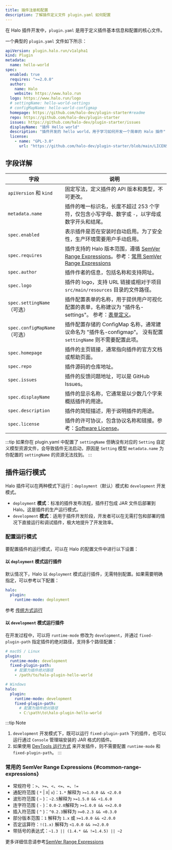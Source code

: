 ```yaml
---
title: 插件注册和配置
description: 了解插件定义文件 plugin.yaml 如何配置
---
```


在 Halo 插件开发中，`plugin.yaml` 是用于定义插件基本信息和配置的核心文件。

一个典型的 `plugin.yaml` 文件如下所示：

```yaml
apiVersion: plugin.halo.run/v1alpha1
kind: Plugin
metadata:
  name: hello-world
spec:
  enabled: true
  requires: ">=2.0.0"
  author:
    name: Halo
    website: https://www.halo.run
  logo: https://www.halo.run/logo
  # settingName: hello-world-settings
  # configMapName: hello-world-configmap
  homepage: https://github.com/halo-dev/plugin-starter#readme
  repo: https://github.com/halo-dev/plugin-starter
  issues: https://github.com/halo-dev/plugin-starter/issues
  displayName: "插件 Hello world"
  description: "插件开发的 hello world，用于学习如何开发一个简单的 Halo 插件"
  license:
    - name: "GPL-3.0"
      url: "https://github.com/halo-dev/plugin-starter/blob/main/LICENSE"
```

## 字段详解

| 字段                         | 说明                                                                                                                                                                                 |
| ---------------------------- | ------------------------------------------------------------------------------------------------------------------------------------------------------------------------------------ |
| `apiVersion` 和 `kind`       | 固定写法，定义插件的 API 版本和类型，不可更改。                                                                                                                                      |
| `metadata.name`              | 插件的唯一标识名，长度不超过 253 个字符，仅包含小写字母、数字或 `-`，以字母或数字开头和结尾。                                                                                        |
| `spec.enabled`               | 表示插件是否在安装时自动启用。为了安全性，生产环境需要用户手动启用。                                                                                                                 |
| `spec.requires`              | 插件支持的 Halo 版本范围，遵循 [SemVer Range Expressions](https://github.com/zafarkhaja/jsemver#range-expressions)。参考：[常用 SemVer Range Expressions](#common-range-expressions) |
| `spec.author`                | 插件作者的信息，包括名称和支持网址。                                                                                                                                                 |
| `spec.logo`                  | 插件的 logo，支持 URL 链接或相对于项目 `src/main/resources` 目录的文件路径。                                                                                                         |
| `spec.settingName`（可选）   | 插件配置表单的名称，用于提供用户可视化配置的表单，名称建议为 "插件名-settings"。 参考：[表单定义](../../form-schema.md)。                                                            |
| `spec.configMapName`（可选） | 插件配置存储的 ConfigMap 名称，通常建议命名为 "插件名-configmap"。 没有配置 `settingName` 则不需要配置此项。                                                                         |
| `spec.homepage`              | 插件的主页链接，通常指向插件的官方文档或帮助页面。                                                                                                                                   |
| `spec.repo`                  | 插件源码的仓库地址。                                                                                                                                                                 |
| `spec.issues`                | 插件的反馈问题地址，可以是 GitHub Issues。                                                                                                                                           |
| `spec.displayName`           | 插件的显示名称，它通常是以少数几个字来概括插件的用途。                                                                                                                               |
| `spec.description`           | 插件的简短描述，用于说明插件的用途。                                                                                                                                                 |
| `spec.license`               | 插件的许可协议，包含协议名称和链接。参考：[Software License](https://en.wikipedia.org/wiki/Software_license)。                                                                       |

:::tip
如果你在 plugin.yaml 中配置了 `settingName` 但确没有对应的 `Setting` 自定义模型资源文件，会导致插件无法启动，原因是 `Setting` 模型 `metadata.name` 为你配置的 `settingName` 的资源无法找到。
:::

## 插件运行模式

Halo 插件可以在两种模式下运行：`deployment`（默认）模式和 `development` 开发模式。

- `deployment` **模式**：标准的插件发布流程，插件打包成 JAR 文件后部署到 Halo。这是插件的生产运行模式。
- `development` **模式**：适用于插件开发阶段，开发者可以在无需打包和部署的情况下直接运行和调试插件，极大地提升了开发效率。

### 配置运行模式

要配置插件的运行模式，可以在 Halo 的配置文件中进行以下设置：

#### 以 `deployment` 模式运行插件

默认情况下，Halo 以 `deployment` 模式运行插件，无需特别配置。如果需要明确指定，可以参考以下配置：

```yaml
halo:
  plugin:
    runtime-mode: deployment
```

参考 [传统方式运行](../hello-world.md#run-with-traditional-way)

#### 以 `development` 模式运行插件

在开发过程中，可以将 `runtime-mode` 修改为 `development`，并通过 `fixed-plugin-path` 指定插件的绝对路径，支持多个路径配置：

```yaml
# macOS / Linux
plugin:
  runtime-mode: development
  fixed-plugin-path:
    # 配置为插件绝对路径
    - /path/to/halo-plugin-hello-world

# Windows
halo:
  plugin:
    runtime-mode: development
    fixed-plugin-path:
      # 配置为插件绝对路径
      - C:\path\to\halo-plugin-hello-world
```

:::tip Note

1. `development` 开发模式下，既可以运行 `fixed-plugin-path` 下的插件，也可以运行通过 `Console` 管理端安装的 JAR 格式的插件。
2. 如果使用 [DevTools 运行方式](../hello-world.md#run-with-devtools) 来开发插件，则不需要配置 `runtime-mode` 和 `fixed-plugin-path`。
:::

### 常用的 SemVer Range Expressions {#common-range-expressions}

- 常规符号：`>`、`>=`、`<`、`<=`、`=`、`!=`
- 通配符范围 ( `*` | `X`| `x`)：`1.*` 解释为 `>=1.0.0 && <2.0.0`
- 波形符范围 ( `~` )：`~2.5`解释为 `>=1.5.0 && <1.6.0`
- 连字符范围 ( `-` )：`0.0-2.0`解释为 `>=1.0.0 && <=2.0.0`
- 插入符范围 ( `^` )：`^0.2.3`解释为 `>=0.2.3 && <0.3.0`
- 部分版本范围：`1` 解释为 `1.x` 或 `>=1.0.0 && <2.0.0`
- 否定运算符：`!(1.x)` 解释为 `<1.0.0 && >=2.0.0`
- 带括号的表达式：`~1.3 || (1.4.* && !=1.4.5) || ~2`

更多详细信息请参考[SemVer Range Expressions](https://github.com/zafarkhaja/jsemver#range-expressions)
